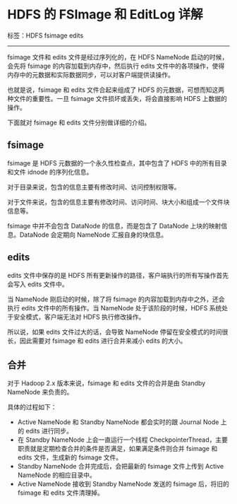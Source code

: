 # HDFS 的 FSImage 和 EditLog 详解

标签：HDFS fsimage edits

---

fsimage 文件和 edits 文件是经过序列化的，在 HDFS NameNode 启动的时候，会先将 fsimage 的内容加载到内存中，然后执行 edits 文件中的各项操作，使得内存中的元数据和实际数据同步，可以对客户端提供读操作。

也就是说，fsimage 和 edits 文件合起来组成了 HDFS 的元数据，可想而知这两种文件的重要性。一旦 fsimage 文件损坏或丢失，将会直接影响 HDFS 上数据的操作。

下面就对 fsimage 和 edits 文件分别做详细的介绍。

## fsimage

fsimage 是 HDFS 元数据的一个永久性检查点，其中包含了 HDFS 中的所有目录和文件 idnode 的序列化信息。

对于目录来说，包含的信息主要有修改时间、访问控制权限等。

对于文件来说，包含的信息主要有修改时间、访问时间、块大小和组成一个文件块信息等。

fsimage 中并不会包含 DataNode 的信息，而是包含了 DataNode 上块的映射信息。DataNode 会定期向 NameNode 汇报自身的块信息。

## edits

edits 文件中保存的是 HDFS 所有更新操作的路径，客户端执行的所有写操作首先会写入 edits 文件中。

当 NameNode 刚启动的时候，除了将 fsimage 的内容加载到内存中之外，还会执行 edits 文件中的所有操作。当 NameNode 处于该阶段的时候，HDFS 系统处于安全模式，客户端无法对 HDFS 执行修改操作。

所以说，如果 edits 文件过大的话，会导致 NameNode 停留在安全模式的时间很长，因此需要对 fsimage 和 edits 进行合并来减小 edits 的大小。

## 合并

对于 Hadoop 2.x 版本来说，fsimage 和 edits 文件的合并是由 Standby NameNode 来负责的。

具体的过程如下：
- Active NameNode 和 Standby NameNode 都会实时的跟 Journal Node 上的 edits 进行同步。
- 在 Standby NameNode 上会一直运行一个线程 CheckpointerThread，主要职责就是定期检查合并的条件是否满足，如果满足条件则合并 fsimage 和 edits 文件，生成新的 fsimage 文件。
- Standby NameNode 合并完成后，会把最新的 fsimage 文件上传到 Active NameNode 的相应目录中。
- Active NameNode 接收到 Standby NameNode 发送的 fsimage 后，将旧的 fsimage 和 edits 文件清理掉。